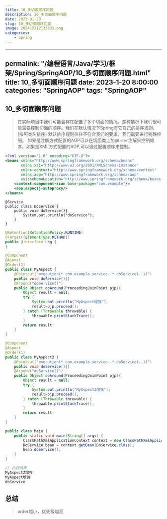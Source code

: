 ```yaml
---
title: 10_多切面顺序问题
description: 10_多切面顺序问题
date: 2023-01-20
slug: 10_多切面顺序问题
image: 202412212133331.png
categories:
    - Spring
---
```

---
permalink: "/编程语言/Java/学习/框架/Spring/SpringAOP/10_多切面顺序问题.html"
title: 10_多切面顺序问题
date: 2023-1-20 8:00:00
categories: "SpringAOP"
tags: "SpringAOP"
---
## 10_多切面顺序问题
>在实际项目中我们可能会存在配置了多个切面的情况。这种情况下我们很可能需要控制切面的顺序。我们在默认情况下Spring有它自己的排序规则。(按照类名排序)
>默认排序规则往往不符合我们的要求，我们需要进行特殊控制。
>如果是注解方式配置的AOP可以在切面类上加`@Order`注解来控制顺序。如果是XML方式配置的AOP,可以通过配置顺序来控制。
```xml
<?xml version="1.0" encoding="UTF-8"?>
<beans xmlns="http://www.springframework.org/schema/beans"
       xmlns:xsi="http://www.w3.org/2001/XMLSchema-instance"
       xmlns:context="http://www.springframework.org/schema/context"
       xmlns:aop="http://www.springframework.org/schema/aop"
       xsi:schemaLocation="http://www.springframework.org/schema/beans http://www.springframework.org/schema/beans/spring-beans.xsd http://www.springframework.org/schema/context https://www.springframework.org/schema/context/spring-context.xsd http://www.springframework.org/schema/aop https://www.springframework.org/schema/aop/spring-aop.xsd">
    <context:component-scan base-package="com.example"/>
    <aop:aspectj-autoproxy/>
</beans>
```
```properties
@Service
public class DoService {
    public void doService(){
        System.out.println("doService");
    }
}
```
```java
@Retention(RetentionPolicy.RUNTIME)
@Target({ElementType.METHOD})
public @interface Log {
}
```
```java
@Component
@Aspect
@Order(2)
public class MyAspect {
    @Pointcut("execution(* com.example.service..*.doService(..))")
    public void doService(){}
    @Around("doService()")
    public Object doAround(ProceedingJoinPoint pjp){
        Object result = null;
        try {
            System.out.println("MyAspect增强");
            result=pjp.proceed();
        } catch (Throwable throwable) {
            throwable.printStackTrace();
        }
        return result;
    }
}
```
```java
@Component
@Aspect
@Order(1)
public class MyAspect2 {
    @Pointcut("execution(* com.example.service..*.doService(..))")
    public void doService(){}
    @Around("doService()")
    public Object doAround(ProceedingJoinPoint pjp){
        Object result = null;
        try {
            System.out.println("MyAspect2增强");
            result=pjp.proceed();
        } catch (Throwable throwable) {
            throwable.printStackTrace();
        }
        return result;
    }
}
```
```java
public class Main {
    public static void main(String[] args) {
        ClassPathXmlApplicationContext context = new ClassPathXmlApplicationContext("applicationContext.xml");
        DoService bean = context.getBean(DoService.class);
        bean.doService();
    }
}
```
```java
// 执行结果
MyAspect2增强
MyAspect增强
doService
```
## 总结
> order越小，优先级越高
